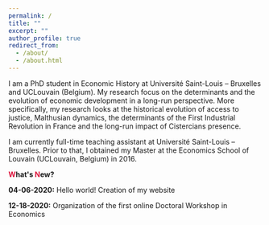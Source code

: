 ```yaml
---
permalink: /
title: ""
excerpt: ""
author_profile: true
redirect_from: 
  - /about/
  - /about.html
---
```



I am a PhD student in Economic History at Université Saint-Louis – Bruxelles and UCLouvain (Belgium). My research focus on the determinants and the evolution of economic development in a long-run perspective. More specifically, my research looks at the historical evolution of access to justice, Malthusian dynamics, the determinants of the First Industrial Revolution in France and the long-run impact of Cistercians presence.

I am currently full-time teaching assistant at Université Saint-Louis – Bruxelles. Prior to that, I obtained my Master at the Economics School of Louvain (UCLouvain, Belgium) in 2016.

<span style="color:#dc143c"> **W**</span>**hat's <span style="color:#dc143c"> **N**</span>ew?**

**04-06-2020:** Hello world! Creation of my website 

**12-18-2020:** Organization of the first online Doctoral Workshop in Economics 

